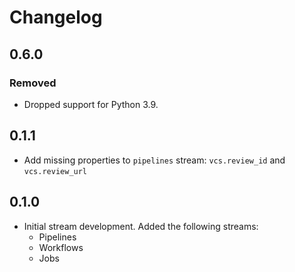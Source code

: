 # Changelog

## 0.6.0

### Removed
- Dropped support for Python 3.9.

## 0.1.1
* Add missing properties to `pipelines` stream: `vcs.review_id` and `vcs.review_url`

## 0.1.0
* Initial stream development. Added the following streams:
  * Pipelines
  * Workflows
  * Jobs
